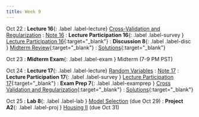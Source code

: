 ```yaml
---
title: Week 9
---
```



Oct 22
: **Lecture 16**{: .label .label-lecture} [Cross-Validation and Regularization](lecture/lec16)
    : [Note 16](https://ds100.org/course-notes/cv_regularization/cv_reg.html)
: **Lecture Participation 16**{: .label .label-survey } [Lecture Participation 16](https://app.sli.do/event/1miAsRfV3hvpuN6QVBNv8R/embed/polls/58feb615-8a8c-4df0-8a1d-c888fd7c0fc2){:target="_blank"}
: **Discussion 8**{: .label .label-disc } [Midterm Review](https://drive.google.com/file/d/1cCLQbN6Xe0JhoNWrtB5wVp8yz1zSVK1n/view?usp=sharing){:target="_blank"}
    : [Solutions](https://drive.google.com/file/d/1Qo9EWT358c6bF50CxgQXd-TukgRqiKX5/view?usp=sharing){:target="_blank"}

Oct 23
: **Midterm Exam**{: .label .label-exam } Midterm (7-9 PM PST)

Oct 24
: **Lecture 17**{: .label .label-lecture} [Random Variables](lecture/lec17)
    : [Note 17](https://ds100.org/course-notes/probability_1/probability_1.html)
: **Lecture Participation 17**{: .label .label-survey } [Lecture Participation 17](https://app.sli.do/event/v4p5AULJ2ZNeNJk9EJdsrb/embed/polls/36576fa1-8b8f-4a4c-afdb-1314c91fed98){:target="_blank"}
: **Exam Prep 7**{: .label .label-examprep } [Cross Validation and Regularization](https://drive.google.com/file/d/1_e8hPjz0u6aRic8xw0yIZ9w21Tx2syKU/view?usp=sharing){:target="_blank"}
    : [Solutions](https://drive.google.com/file/d/1hvagKYAhbNdZeU9OLaesnq0D9K0xHlxE/view?usp=sharing){:target="_blank"}


Oct 25
: **Lab 8**{: .label .label-lab }  [Model Selection](https://data100.datahub.berkeley.edu/hub/user-redirect/git-pull?repo=https%3A%2F%2Fgithub.com%2FDS-100%2Ffa24-student&urlpath=lab%2Ftree%2Ffa24-student%2Flab%2Flab08%2Flab08.ipynb&branch=main) (due Oct 29)
: **Project A2**{: .label .label-proj } [Housing II](https://data100.datahub.berkeley.edu/hub/user-redirect/git-pull?repo=https%3A%2F%2Fgithub.com%2FDS-100%2Ffa24-student&urlpath=lab%2Ftree%2Ffa24-student%2Fproj%2FprojA2%2FprojA2.ipynb&branch=main) (due Oct 31)